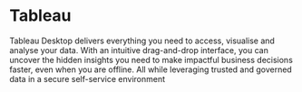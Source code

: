# Tableau
  Tableau Desktop delivers everything you need to access, visualise and analyse your data. With an intuitive drag-and-drop interface, you can uncover the hidden insights you need to make impactful business decisions faster, even when you are offline. All while leveraging trusted and governed data in a secure self-service environment
